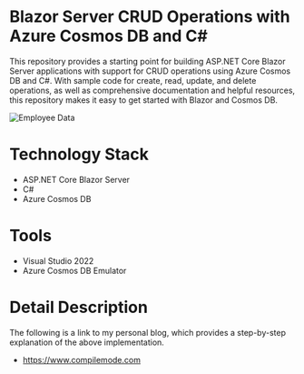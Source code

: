 # Blazor Server CRUD Operations with Azure Cosmos DB and C#

This repository provides a starting point for building ASP.NET Core Blazor Server applications with support for CRUD operations using Azure Cosmos DB and C#. With sample code for create, read, update, and delete operations, as well as comprehensive documentation and helpful resources, this repository makes it easy to get started with Blazor and Cosmos DB.

![Employee Data](https://github.com/vithal-wadje/EmployeeMgmtBlazorServerApp/raw/master/EmployeeMgmtBlazorServerApp/Doc/compilemode-dot-com-Employee-data.png)

# Technology Stack
- ASP.NET Core Blazor Server
- C#
- Azure Cosmos DB
# Tools
- Visual Studio 2022
- Azure Cosmos DB Emulator

# Detail Description

The following is a link to my personal blog, which provides a step-by-step explanation of the above implementation.



- https://www.compilemode.com
